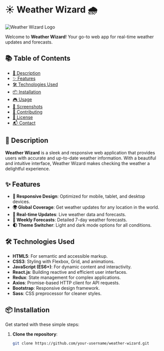 # ☀️ Weather Wizard 🌧️

![Weather Wizard Logo](path/to/logo.png)

Welcome to **Weather Wizard**! Your go-to web app for real-time weather updates and forecasts.

## 📚 Table of Contents

- [🚀 Description](#-description)
- [✨ Features](#-features)
- [🛠️ Technologies Used](#-technologies-used)
- [📦 Installation](#-installation)
- [🎮 Usage](#-usage)
- [📸 Screenshots](#-screenshots)
- [🤝 Contributing](#-contributing)
- [📜 License](#-license)
- [📬 Contact](#-contact)

## 🚀 Description

**Weather Wizard** is a sleek and responsive web application that provides users with accurate and up-to-date weather information. With a beautiful and intuitive interface, Weather Wizard makes checking the weather a delightful experience.

## ✨ Features

- **📱 Responsive Design**: Optimized for mobile, tablet, and desktop devices.
- **🌍 Global Coverage**: Get weather updates for any location in the world.
- **🔄 Real-time Updates**: Live weather data and forecasts.
- **📅 Weekly Forecasts**: Detailed 7-day weather forecasts.
- **🌓 Theme Switcher**: Light and dark mode options for all conditions.

## 🛠️ Technologies Used

- **HTML5**: For semantic and accessible markup.
- **CSS3**: Styling with Flexbox, Grid, and animations.
- **JavaScript (ES6+)**: For dynamic content and interactivity.
- **React.js**: Building reactive and efficient user interfaces.
- **Redux**: State management for complex applications.
- **Axios**: Promise-based HTTP client for API requests.
- **Bootstrap**: Responsive design framework.
- **Sass**: CSS preprocessor for cleaner styles.

## 📦 Installation

Get started with these simple steps:

1. **Clone the repository**:
   ```bash
   git clone https://github.com/your-username/weather-wizard.git
